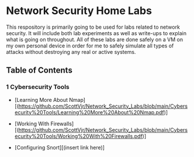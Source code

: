# Network Security Home Labs

This respository is primarily going to be used for labs related to network security. It will include both lab experiments as well as write-ups to explain what is going on throughout. All of these labs are done safely on a VM on my own personal device in order for me to safely simulate all types of attacks without destroying any real or active systems. 

## Table of Contents

### 1 Cybersecurity Tools
- [Learning More About Nmap][(https://github.com/ScottVjr/Network_Security_Labs/blob/main/Cybersecurity%20Tools/Learning%20More%20About%20Nmap.pdf)]

- [Working With Firewalls][(https://github.com/ScottVjr/Network_Security_Labs/blob/main/Cybersecurity%20Tools/Working%20With%20Firewalls.pdf)]
 
- [Configuring Snort][(insert link here)]
